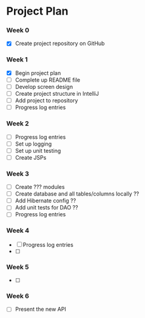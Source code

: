 # Project Plan

### Week 0
- [X] Create project repository on GitHub

### Week 1
- [X] Begin project plan
- [ ] Complete up README file
- [ ] Develop screen design 
- [ ] Create project structure in IntelliJ
- [ ] Add project to repository
- [ ] Progress log entries

### Week 2
- [ ] Progress log entries
- [ ] Set up logging
- [ ] Set up unit testing
- [ ] Create JSPs

### Week 3
- [ ] Create ??? modules
- [ ] Create database and all tables/columns locally ??
- [ ] Add Hibernate config ??
- [ ] Add unit tests for DAO ??
- [ ] Progress log entries

### Week 4
- [ ] Progress log entries
- [ ] 

### Week 5
- [ ] 

### Week 6
- [ ] Present the new API
